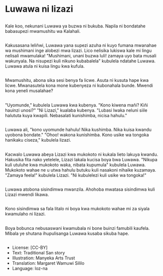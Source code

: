 # Luwawa ni lizazi

##
Kale koo, nekunani Luwawa ya buzwa ni bukuba. Napila ni bondatahe babasupezi mwamushitu wa Kalahali.

##
Kakusasana leliñwi, Luwawa yana supezi azuha ni kuyo fumana mwanahae wa mushimani inge alobezi mwa lizazi. Lico nelisika lukiswa kale mi lingu nelisali mwamulaka! "Mushimani, unani buzwa luli! zamaya uyo bata musali wakunyala. Na nisupezi kuli nikuno kubabalela" kubulela ndatahe Luwawa. Luwawa atula ni kuisa lingu kwa kufula.

##
Mwamushitu, abona sika sesi benya fa licwe. Asuta ni kusuta hape kwa licwe. Mwanasutela kona mone kubenyeza ni kubonahala bunde. Mwendi kona yeneli musalahae?

##
"Uyomunde," kubulela Luwawa kwa kubenya. "Kono kiwena mañi? Kiñi hauinzi unosi?" "Ni Lizazi," kualaba kubenya. "Lubasi lwaka neluni siile halututa kuya kwapili. Nebasalati kunishimba, nicisa hahulu."

##
Luwawa ali, "kono uyomunde hahulu! Nika kushimba. Nika kuisa kwandu uyobona bondate." "Ohoo! wakona kunishimba. Kono usike wa tongoka hanikaku ciseza," kubulela lizazi.

##
Kacwalo Luwawa abeya Lizazi kwa mukokoto ni kukala lieto lakuya kwandu. Hakusika fita nako yetelele, Lizazi lakala kucisa boya bwa Luwawa. "Nikupa kuli utuluhe kwa mukokoto waka, nibata kupumula" kubulela Luwawa. Mukokoto wahae ne u utwa hahulu butuku kuli nasakoni nihaike kuzamaya. "Zamaya feela!" kubulela Lizazi. "Ni kubulelezi kuli usike wa tongoka!"

##
Luwawa atobona sisindimwa mwanzila. Ahohoba mwatasa sisindimwa kuli Lizazi mwendi likawa.

##
Kono sisindimwa sa fala litalo ni boya kwa mukokoto wahae mi za siyala kwamulaho ni lizazi.

##
Boya bobunca nebusaswani kwamubala ni bone buinzi famubili kaufela. Mibala ye shutana ihupulisanga Luwawa kusaba sikuba hape.

##
* License: [CC-BY]
* Text: Traditional San story
* Illustration: Manyeka Arts Trust
* Translation: Margaret Wamuwi Sililo
* Language: loz-na
